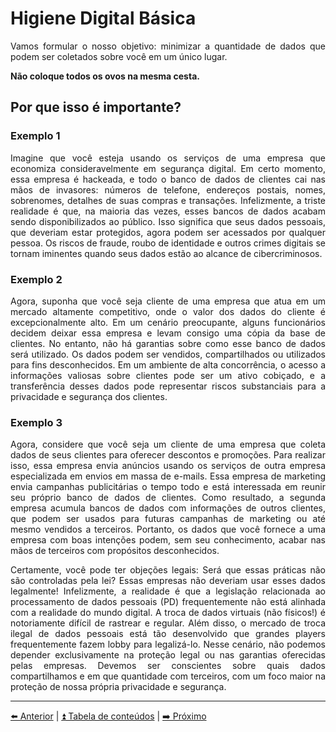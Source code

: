 <h1>Higiene Digital Básica</h1>

<p align="justify">Vamos formular o nosso objetivo: minimizar a quantidade de dados que podem ser coletados sobre você em um único lugar.</p>

<p><strong>Não coloque todos os ovos na mesma cesta.</strong></p>

<h2>Por que isso é importante?</h2>

<h3>Exemplo 1</h3>

<p align="justify">Imagine que você esteja usando os serviços de uma empresa que economiza consideravelmente em segurança digital. Em certo momento, essa empresa é hackeada, e todo o banco de dados de clientes cai nas mãos de invasores: números de telefone, endereços postais, nomes, sobrenomes, detalhes de suas compras e transações. Infelizmente, a triste realidade é que, na maioria das vezes, esses bancos de dados acabam sendo disponibilizados ao público. Isso significa que seus dados pessoais, que deveriam estar protegidos, agora podem ser acessados por qualquer pessoa. Os riscos de fraude, roubo de identidade e outros crimes digitais se tornam iminentes quando seus dados estão ao alcance de cibercriminosos.</p>

<h3>Exemplo 2</h3>

<p align="justify">Agora, suponha que você seja cliente de uma empresa que atua em um mercado altamente competitivo, onde o valor dos dados do cliente é excepcionalmente alto. Em um cenário preocupante, alguns funcionários decidem deixar essa empresa e levam consigo uma cópia da base de clientes. No entanto, não há garantias sobre como esse banco de dados será utilizado. Os dados podem ser vendidos, compartilhados ou utilizados para fins desconhecidos. Em um ambiente de alta concorrência, o acesso a informações valiosas sobre clientes pode ser um ativo cobiçado, e a transferência desses dados pode representar riscos substanciais para a privacidade e segurança dos clientes.</p>

<h3>Exemplo 3</h3>

<p align="justify">Agora, considere que você seja um cliente de uma empresa que coleta dados de seus clientes para oferecer descontos e promoções. Para realizar isso, essa empresa envia anúncios usando os serviços de outra empresa especializada em envios em massa de e-mails. Essa empresa de marketing envia campanhas publicitárias o tempo todo e está interessada em reunir seu próprio banco de dados de clientes. Como resultado, a segunda empresa acumula bancos de dados com informações de outros clientes, que podem ser usados para futuras campanhas de marketing ou até mesmo vendidos a terceiros. Portanto, os dados que você fornece a uma empresa com boas intenções podem, sem seu conhecimento, acabar nas mãos de terceiros com propósitos desconhecidos.</p>

<p align="justify">Certamente, você pode ter objeções legais: Será que essas práticas não são controladas pela lei? Essas empresas não deveriam usar esses dados legalmente! Infelizmente, a realidade é que a legislação relacionada ao processamento de dados pessoais (PD) frequentemente não está alinhada com a realidade do mundo digital. A troca de dados virtuais (não físicos!) é notoriamente difícil de rastrear e regular. Além disso, o mercado de troca ilegal de dados pessoais está tão desenvolvido que grandes players frequentemente fazem lobby para legalizá-lo. Nesse cenário, não podemos depender exclusivamente na proteção legal ou nas garantias oferecidas pelas empresas. Devemos ser conscientes sobre quais dados compartilhamos e em que quantidade com terceiros, com um foco maior na proteção de nossa própria privacidade e segurança.</p>

<hr>

[⬅️ Anterior](./02-por-que-e-importante.md) | [⏫ Tabela de conteúdos](../README.md) | [➡️ Próximo](./04-telefone.md)